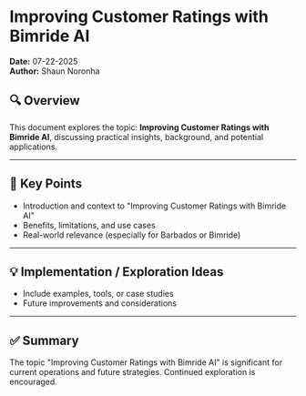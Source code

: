 # Improving Customer Ratings with Bimride AI

**Date:** 07-22-2025  
**Author:** Shaun Noronha

## 🔍 Overview

This document explores the topic: **Improving Customer Ratings with Bimride AI**, discussing practical insights, background, and potential applications.

---

## 📌 Key Points

- Introduction and context to "Improving Customer Ratings with Bimride AI"
- Benefits, limitations, and use cases
- Real-world relevance (especially for Barbados or Bimride)

---

## 💡 Implementation / Exploration Ideas

- Include examples, tools, or case studies
- Future improvements and considerations

---

## ✅ Summary

The topic "Improving Customer Ratings with Bimride AI" is significant for current operations and future strategies. Continued exploration is encouraged.


